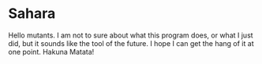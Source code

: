 # Sahara
Hello mutants. I am not to sure about what this program does, or  what I just did, but it sounds like the tool of the future. I hope I can get the hang of it at one point. Hakuna Matata!
